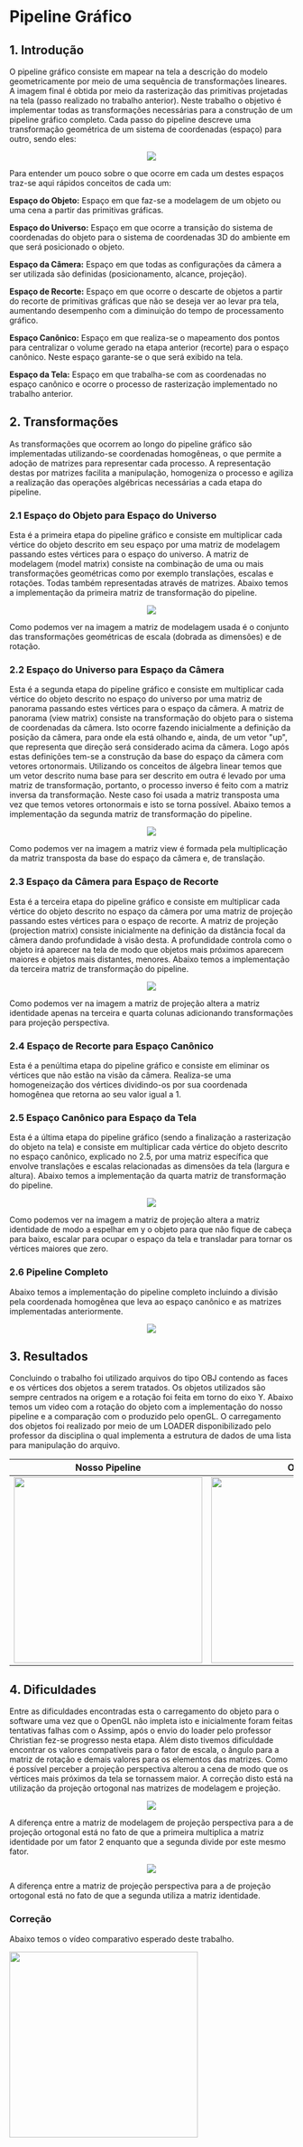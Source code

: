 # Pipeline Gráfico

## 1. Introdução
O pipeline gráfico consiste em mapear na tela a descrição do modelo geometricamente por meio de uma sequência de transformações lineares. A imagem final é obtida por meio da rasterização das primitivas projetadas na tela (passo realizado no trabalho anterior).
Neste trabalho o objetivo é implementar todas as transformações necessárias para a construção de um pipeline gráfico completo. Cada passo do pipeline descreve uma transformação geométrica de um sistema de coordenadas (espaço) para outro, sendo eles:

<p align="center"><img src="/img/pipelinegrafico.png"> </p>

Para entender um pouco sobre o que ocorre em cada um destes espaços traz-se aqui rápidos conceitos de cada um:

<b>Espaço do Objeto:</b> Espaço em que faz-se a modelagem de um objeto ou uma cena a partir das primitivas gráficas.

<b>Espaço do Universo:</b> Espaço em que ocorre a transição do sistema de coordenadas do objeto para o sistema de coordenadas 3D do ambiente em que será posicionado o objeto. 

<b>Espaço da Câmera:</b> Espaço em que todas as configurações da câmera a ser utilizada são definidas (posicionamento, alcance, projeção).

<b>Espaço de Recorte:</b> Espaço em que ocorre o descarte de objetos a partir do recorte de primitivas gráficas que não se deseja ver ao levar pra tela, aumentando desempenho com a diminuição do tempo de processamento gráfico.

<b>Espaço Canônico:</b> Espaço em que realiza-se o mapeamento dos pontos para centralizar o volume gerado na etapa anterior (recorte) para o espaço canônico. Neste espaço garante-se o que será exibido na tela.

<b>Espaço da Tela:</b> Espaço em que trabalha-se com as coordenadas no espaço canônico e ocorre o processo de rasterização implementado no trabalho anterior.

## 2. Transformações
As transformações que ocorrem ao longo do pipeline gráfico são implementadas utilizando-se coordenadas homogêneas, o que permite a adoção de matrizes para representar cada processo. 
A representação destas por matrizes facilita a manipulação, homogeniza o processo e agiliza a realização das operações algébricas necessárias a cada etapa do pipeline. 

### 2.1 Espaço do Objeto para Espaço do Universo
Esta é a primeira etapa do pipeline gráfico e consiste em multiplicar cada vértice do objeto descrito em seu espaço por uma matriz de modelagem passando estes vértices para o espaço do universo.
A matriz de modelagem (model matrix) consiste na combinação de uma ou mais transformações geométricas como por exemplo translações, escalas e rotações. Todas também representadas através de matrizes. 
Abaixo temos a implementação da primeira matriz de transformação do pipeline.

<p align="center"><img src="/img/matrizmodel.png"> </p>

Como podemos ver na imagem a matriz de modelagem usada é o conjunto das transformações geométricas de escala (dobrada as dimensões) e de rotação.

### 2.2 Espaço do Universo para Espaço da Câmera
Esta é a segunda etapa do pipeline gráfico e consiste em multiplicar cada vértice do objeto descrito no espaço do universo por uma matriz de panorama passando estes vértices para o espaço da câmera.
A matriz de panorama (view matrix) consiste na transformação do objeto para o sistema de coordenadas da câmera. Isto ocorre fazendo inicialmente a definição da posição da câmera, para onde ela está olhando e, ainda, de um vetor "up", que representa que direção será considerado acima da câmera. Logo após estas definições tem-se a construção da base do espaço da câmera com vetores ortonormais.
Utilizando os conceitos de álgebra linear temos que um vetor descrito numa base para ser descrito em outra é levado por uma matriz de transformação, portanto, o processo inverso é feito com a matriz inversa da transformação. Neste caso foi usada a matriz transposta uma vez que temos vetores ortonormais e isto se torna possível.
Abaixo temos a implementação da segunda matriz de transformação do pipeline.

<p align="center"><img src="/img/matrizview.png"> </p>

Como podemos ver na imagem a matriz view é formada pela multiplicação da matriz transposta da base do espaço da câmera e, de translação.

### 2.3 Espaço da Câmera para Espaço de Recorte
Esta é a terceira etapa do pipeline gráfico e consiste em multiplicar cada vértice do objeto descrito no espaço da câmera por uma matriz de projeção passando estes vértices para o espaço de recorte.
A matriz de projeção (projection matrix) consiste inicialmente na definição da distância focal da câmera dando profundidade à visão desta.
A profundidade controla como o objeto irá aparecer na tela de modo que objetos mais próximos aparecem maiores e objetos mais distantes, menores.
Abaixo temos a implementação da terceira matriz de transformação do pipeline.

<p align="center"><img src="/img/matrizprojecao.png"> </p>

Como podemos ver na imagem a matriz de projeção altera a matriz identidade apenas na terceira e quarta colunas adicionando transformações para projeção perspectiva.

### 2.4 Espaço de Recorte para Espaço Canônico
Esta é a penúltima etapa do pipeline gráfico e consiste em eliminar os vértices que não estão na visão da câmera. Realiza-se uma homogeneização dos vértices dividindo-os por sua coordenada homogênea que retorna ao seu valor igual a 1.

### 2.5 Espaço Canônico para Espaço da Tela
Esta é a última etapa do pipeline gráfico (sendo a finalização a rasterização do objeto na tela) e consiste em multiplicar cada vértice do objeto descrito no espaço canônico, explicado no 2.5, por uma matriz específica que envolve translações e escalas relacionadas as dimensões da tela (largura e altura).
Abaixo temos a implementação da quarta matriz de transformação do pipeline.

<p align="center"><img src="/img/matrizviewport.png"> </p>

Como podemos ver na imagem a matriz de projeção altera a matriz identidade de modo a espelhar em y o objeto para que não fique de cabeça para baixo, escalar para ocupar o espaço da tela e transladar para tornar os vértices maiores que zero.

### 2.6 Pipeline Completo
Abaixo temos a implementação do pipeline completo incluindo a divisão pela coordenada homogênea que leva ao espaço canônico e as matrizes implementadas anteriormente.

<p align="center"><img src="/img/espacoderecorte-espacocanonico.png"> </p>

## 3. Resultados
Concluindo o trabalho foi utilizado arquivos do tipo OBJ contendo as faces e os vértices dos objetos a serem tratados. Os objetos utilizados são sempre centrados na origem e a rotação foi feita em torno do eixo Y. Abaixo temos um video com a rotação do objeto com a implementação do nosso pipeline e a comparação com o produzido pelo openGL.
O carregamento dos objetos foi realizado por meio de um LOADER disponibilizado pelo professor da disciplina o qual implementa a estrutura de dados de uma lista para manipulação do arquivo.

Nosso Pipeline | OpenGL
---------------|-------------
<img width="334" height="329" src="img/monkey_pipeline_500.gif"> | <img width="334" height="329" src="img/img/monkey_opengl_500.gif">

## 4. Dificuldades
Entre as dificuldades encontradas esta o carregamento do objeto para o software uma vez que o OpenGL não impleta isto e inicialmente foram feitas tentativas falhas com o Assimp, após o envio do loader pelo professor Christian fez-se progresso nesta etapa. Além disto tivemos dificuldade encontrar os valores compatíveis para o fator de escala, o ângulo para a matriz de rotação e demais valores para os elementos das matrizes.
Como é possível perceber a projeção perspectiva alterou a cena de modo que os vértices mais próximos da tela se tornassem maior. A correção disto está na utilização da projeção ortogonal nas matrizes de modelagem e projeção.

<p align="center"><img src="/img/matrizmodel-projecaoortogonal.png"> </p>

A diferença entre a matriz de modelagem de projeção perspectiva para a de projeção ortogonal está no fato de que a primeira multiplica a matriz identidade por um fator 2 enquanto que a segunda divide por este mesmo fator.

<p align="center"><img src="/img/matrizprojecao-ortogonal.png"> </p>

A diferença entre a matriz de projeção perspectiva para a de projeção ortogonal está no fato de que a segunda utiliza a matriz identidade.

### Correção
Abaixo temos o vídeo comparativo esperado deste trabalho.

<img width="334" height="329" src="img/monkey_pipeline_orto_500.gif">
